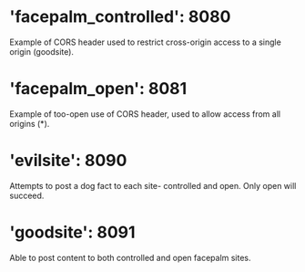 # 'facepalm_controlled': 8080
Example of CORS header used to restrict cross-origin access to a single origin (goodsite).

# 'facepalm_open': 8081
Example of too-open use of CORS header, used to allow access from all origins (*).

# 'evilsite': 8090
Attempts to post a dog fact to each site- controlled and open. Only open will succeed.

# 'goodsite': 8091
Able to post content to both controlled and open facepalm sites.

